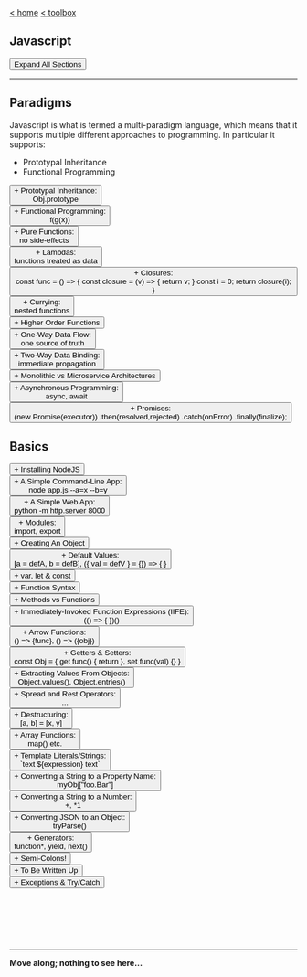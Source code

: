 <div style="display: inline-block;">
<a class="link" href="http://oclipa.github.io/">&lt; home</a>
<a class="link" href="http://oclipa.github.io/toolbox.html">&lt; toolbox</a>
</div> 

## Javascript

<button type="button" id="toggle-all" value="none">Expand All Sections</button>

-------------------------------------------------------------------------------------------------------

## Paradigms

Javascript is what is termed a multi-paradigm language, which means that it supports multiple different approaches to programming.  In particular it supports:

   * Prototypal Inheritance
   * Functional Programming

<div id="pi">
  <button type="button" class="collapsible">+ Prototypal Inheritance: <br/><span class="ex"> Obj.prototype </span></button>   
<div class="content" style="display: none;" markdown="1">

* Objects without classes.
   * Each object instance has a prototype: Object.prototype, which is itself an object instance.
   * The prototype cannot access private variables in an child instance (they need to be accessed using getters and setters).
* Protoype delegation (the prototype chain)
   * a.k.a Object Linked to Other Objects - OLOO.
   * If a function is not found in the object, the engine will then look for it in the prototype.
* Prototype concatenation (`Object.assign()`)
   * Can pick and choose which properties to inherit (and dynamically change this over time).
* Function inheritance
   * Using a function to create a closure.

&nbsp;

-------------------------------------------------------------------------------------------------------

Note that prototypal inheritance is **not the same as classical inheritance**.  
   * In classical inheritance, classes are provided with a blueprint that is built from a hierarchical chain of sub-classes.  An instantiated class will be a single object with all of the properties of the sub-classes.
      * Pros:
         * Basic concepts easier to understand and interpret.
         * Code tends to be easier to read.
         * Better IDE support.
      * Cons:
         * Tight coupling, which makes it difficult to makes changes to base classes.
         * Multiple inheritance is very difficult to implement.
         * Brittle architecture, since bad designs are often baked into hierarchies so hard to fix.
         * Cannot choose what to inherit (Gorilla/Banana analogy, although can be minimized using interfaces).
   * In prototypal inheritance, objects concatenate properties from multiple objects in a flat (or much flatter) hierarchy. 
      * Pros:
         * Loose coupling.
         * Easier to maintain and update code (e.g. add additional properties or functionality at a later date).
         * Easier to scale across multiple processors.
      * Cons:
         * Code can be harder to read.
         * Steeper learning curve (particularly if coming from an OO background; scoping!)
   
Javascript does not support (true) classical inheritance.

*It is difficult to identify any case where classical inheritance is more appropriate than prototypal inheritance!  The only case appears to be "if the language you are using depends on classical inheritance".*

&nbsp;

-------------------------------------------------------------------------------------------------------

A more in-depth discussion regarding descriptions of prototypal inheritance, can be found [here](https://alexsexton.com/blog/2013/04/understanding-javascript-inheritance/).  The following is extracted from that article:

```js
// define a prototype object with defaults.
const defaults = {
  zero: 0,
  one: 1
};

// use the prototype to create 
// specific instances
const myOptions = Object.create(defaults);
const yourOptions = Object.create(defaults);

// change properties of one instance
myOptions.zero = 1000;

// change properties of another instance
yourOptions.one = 42;

// update the defaults
defaults.two = 2;

// the instances have picked up the new defaults.
myOptions.two; // 2
yourOptions.two; // 2

// to create a new object that inherits 
// one of the instances, use:
let myWiderOptions = Object.create(defaults);
myWiderOptions = Object.assign(
    myWiderOptions, 
    myOptions, 
    { three: 3 }
);
// or, 
// let myWiderOptions = Object.create(myOptions);
// myOptions.three = 3;
```
</div>
</div>

<div id="fp">
<button type="button" class="collapsible">+ Functional Programming: <br/><span class="ex"> f(g(x)) </span></button>   
<div class="content" style="display: none;" markdown="1">

At it's core, functional programming is based on the four main principles:

   * Functional Composition
   * Avoiding Shared State
   * Avoiding Mutable Data
   * Avoiding Side-Effects

&nbsp;

-------------------------------------------------------------------------------------------------------

**Functional Composition**

* Function composition is the process of combining two or more functions in order to produce a new function, e.g. `f(g(x))`.
* There are two approaches to composition: compose and pipe.

*compose*

```js
// defining compose function
// this evalutes the functions 
// right-to-left (or bottom-to-top) 
// e.g. { ... 4th, 3rd, 2nd, 1st }
const compose = (...functions) => data =>
  functions.reduceRight((value, func) => func(value), data);

// e.g.
pipe(
  reverse,
  get6Characters,
  uppercase,
  getName,
)({ name: 'Fred Flintstone' })

// = [F DERF]
```
*pipe*

```js
// defining pipe function
// this evalutes the functions 
// left-to-right ( or top-to-bottom) 
// e.g. { 1st, 2nd, 3rd, 4th ... }
const pipe = (...functions) => data =>
  functions.reduce((value, func) => func(value), data);

// e.g.
pipe(
  getName,
  uppercase,
  get6Characters,
  reverse 
)({ name: 'Fred Flintstone' })

// = [F DERF]
```

&nbsp;

-------------------------------------------------------------------------------------------------------

**Avoiding Shared State**

* A function should not have any internal state and it should certainly not share that state with other functions.
* A function should only be aware of the data passed into it as input.
* The problem with shared state is that in order to understand the effects of a function, it is necessary to know the entire history of every shared variable that the function uses or affects.
* If state is shared, race-conditions can result, where functions compete to access resources.  This can mean that the order in which function calls can result is different output.

&nbsp;

-------------------------------------------------------------------------------------------------------

**Avoiding Mutable Data**

* Mutable data is any data that can changed after it was created.
* An immutable value or object cannot be changed, so every update creates new value, leaving the old one untouched.


&nbsp;

-------------------------------------------------------------------------------------------------------

**Avoiding Side-Effects**

In functional programming, a side effect is any application state change that is observable outside the called function other than its return value.

Examples include:
   * Modifying any external variable or object property (e.g., a global variable, or a variable in the parent function scope chain).
   * Logging to the console.
   * Writing to the screen.
   * Writing to a file.
   * Writing to the network.
   * Triggering any external process.
   * Calling any other functions with side-effects.

The goal in functional programming is to minimize side-effects; in the ideal case, the only result of calling a function should be the return value.

If side-effects cannot be avoided, best practice is to isolate them from the rest of the software.  To draw a comparision with OO programming, this is similar to the Model-View-Controller (MVC) pattern, where the View is the side-effects, the Controller the functional logic, and the Model the state.  These "components" should be kept separate and loosely coupled.

&nbsp;

-------------------------------------------------------------------------------------------------------

The ideal form of a function is the pure function, a function for which the same inputs always result in the same output, and there are no side-effects (i.e. no outside effects other than the return value).

Functional programming is supported by features such a:
   * First-class functions (i.e. functions are treated as objects)
   * Functions are arguments (i.e. the ability to pass a function as an argument)
   * Higher order functions (i.e. functions that accept other functions as input and return a function)
   
These features are typically enabled by combining **lambdas** (abstractions that can be passed into functions as data) with **closures** (encapsulation of data with functions such that they can be passed around).

</div>
</div>

<div id="purefunc">
<button type="button" class="collapsible">+ Pure Functions: <br/><span class="ex">no side-effects</span></button>   
<div class="content" style="display: none;" markdown="1">

A pure function is one that:

   * Given the same inputs, always returns the same output.
   * Has no side-effects.

Essentially, these are the essence of functional programming.

One of the chief advantages of pure functions is that, as long as the result is the same, they can be replaced without changing the meaning of the program, which is useful for things like micro-services and unit testing.  In addition, since they are guaranteed to be completely self-contained, they are great candidates for situations that require concurrency.

An indicator of an impure function is one that can be called without using its return value.  This implies that it produces side-effects.

In an ideal world, an application would be composed entirely of pure functions.  In practice, impure functions are required (e.g. Math.random(); Data.getTime(); anything that updates the UI or data source).

</div>
</div>

<div id="lambda">
<button type="button" class="collapsible">+ Lambdas: <br/><span class="ex">functions treated as data</span></button>   
<div class="content" style="display: none;" markdown="1">

Lambda expressions are abstractions that enable a function to be passed around like data.  In other languages that support them, lambda expressions are normally identified by arrow notation (`=>`), but this is not the case in Javascript.

In Javascript, it is common for 'lambda expression' to be reserved for anonymous functions, but this is not strictly true.  It is perfectly possible for a named function to a lambda expression *as long as it is passed into another function and treated as data*.   In addition, it is perfectly possible for an anonymous functions to not be a lambda expression *if it is not passed into another function*.  An example of this latter case would be a Self-Executing Function.

In summary: Lambda means "function used as data".

</div>
</div>

<div id="closures">
<button type="button" class="collapsible">+ Closures: <br/>
  <span class="ex">
    const func = () => { 
      const closure = (v) => { 
        return v; 
      } 
      const i = 0; 
      return closure(i); 
    } 
  </span>
</button>   
<div class="content" style="display: none;" markdown="1">

A more in-depth discussion of closures is given [here](https://oclipa.github.io/csharp-cheat-sheet/#closures?expand) (in the context of C#, but the general principles apply to Javascript).  

In summary, there are two basic use cases:
1. Storing the state of data to be used in a particular method at a later time.
1. Hiding data but leaving it accessible to a particular method.

The following are a couple of illustrative examples...

This first example demonstrates a problem that closures can solve:  
   * At first glance this might be expected to print out (0, 1, 2, ...etc), but the actual output will be (10, 10, 10, ...etc).  
   * This is because `i` exists in the scope of the `createPrinters` function, so the latest value (10) will be used when the function is evaluated.

```js
const createPrinters = () => { 
  
  const arr = []; 
  
  // i is scoped within this function,
  // and so will retain whatever value
  // was set when the for loop completes.
  let i; 
  for (i = 0; i < 10; i++)  
  { 
    // storing anonymous function 
    arr[i] = () => { 
    
      // in arrow functions, variables are
      // scoped within the parent block 
      // (in this case, within the for loop)
      return i; 
    };
  } 

  // returning the array. 
  return arr; 
}

const printers = createPrinters(); 
  
printers.map(printer => { 
              console.log(printer()); 
            });

```
This second example shows a solution to the first example:
   * `val` is scoped within a closure (basically, a couple of nested functions), so it will retain whichever value it had when the closure was instantiated.  
   * When the `createPrinters` function is evaluated, the output will be the less surprising (0, 1, 2, ...etc).

```js
const createPrinters = () => { 
    
  const createClosure = (val) => { 
    
    // val is scoped within this function,
    // and so will retain whatever value
    // was passed in via the arguments.
    return () => {
    
      // in arrow functions, variables are
      // scoped within the parent block (in
      // this case, within createClosure)
      return val; 
    }; 
  };
  
  var arr = []; 
  var i; 
  for (i = 0; i < 10; i++)  
  { 
    // storing the closure function 
    arr[i] = createClosure(i); 
  } 
  return arr; 
};

var printers = createPrinters(); 

printers.map(printer => { 
              console.log(printer()); 
            })
```

This final example demonstrates how a closure can be used for data privacy:
   * In this case, our hero's profession can only be revealed by asking him directly (with a password!), unlike his appearance, which can be seen just by looking at him.

```js
const animal = {
  animalType: 'animal',
 
  describe () {
    return 'An ' + this.animalType + ' with ' + this.furColor + 
      ' fur, ' + this.legs + ' legs, and a ' + this.tail + ' tail.';
  }
};
 
const mouse = () => {
  const secret = 'spy';

  const testPassword = (password) => {
    const privateKey = -2133058532;

    let hash = 0; 
    if (password.length === 0) return hash; 
    for (i = 0; i < password.length; i++) { 
      char = password.charCodeAt(i); 
      hash = ((hash << 5) - hash) + char; 
      hash = hash & hash; 
    } 
    return hash === privateKey; 
  };

  return Object.assign(
    Object.create(animal), 
    {
      animalType: 'mouse',
      furColor: 'brown',
      legs: 4,
      tail: 'long, skinny',
      profession: (password) => {
        return testPassword(password) ? 
                  secret : "secret";
      }
    }
  );
};
 
const peek = (animal) => {
  console.log("Peek:");
  console.log(animal);
};
const ask = (animal, password) => {
  console.log("Ask:");
  console.log(animal.profession(password));
};

const james = mouse();

peek(james); // "secret"
ask(james, "skyfall"); // "spy"
```
</div>
</div>

<div id="curry">
<button type="button" class="collapsible">+ Currying: <br/><span class="ex">nested functions</span></button>   
<div class="content" style="display: none;" markdown="1">

Currying is a process in functional programming in which we can transform a function with multiple arguments into a sequence of nesting functions. It returns a new function that expects the next argument inline.

*NOTE*: the number of nested functions a curried function has depends on the number of arguments it receives. If this is not the case, it is not a *curry* but a *partial function*.

**A Simple Example**

Consider the following function that multiplies two numbers:
```js
function multiply(x, y) { return x * y; }
```
This function can be refactored in the following manner:
```js
function curriedMultiply(x) {
  return (y) => { return x * y; }
}
```
Now, `curriedMultiply` no longer performs the multiplication itself; instead, it returns a specialized multipler function.

For example, `curriedMultiply(3)` is effectively the same as the following:
```js
function(y) {
  return 3 * y;
}
```
*NOTE*: `multiply(x, y)` is equivalent to `curriedMultiply(x)(y)`.

**A More Real-World Example**

Consider how `fs.readFile(path, encoding, callback)` can be curried to separate out the callback parameter:
```js
fs.curriedReadFile(path, encoding);
```
This now returns a specialized reader function:
```js
const reader = fs.curriedReadFile("hello.txt", "utf8");

reader(callback);
```
Here, `reader` is an asynchronous function that only knows how to read `hello.txt` and has a single callback parameter.

This is useful because `curriedReadFile` can be implemented so that it starts the asynchronous read operation but we are not forced to use the reader immediately.  The function can be cached or passed around while the I/O operation progresses.  When we need the result, we will call the reader with a callback.

By currying, we have separated the initiation of the asynchronous operation from the retrieval of the result. This is very powerful because now we can initiate several operations in a close sequence, let them do their I/O in parallel, and retrieve their results afterwards. Here is an example:

```js
const reader1 = curriedReadFile(path1, "utf8");
const reader2 = curriedReadFile(path2, "utf8");
// I/O is parallelized and we can do other things while it runs

// further down the line:
reader1((err, data1) => {
  reader2((err, data2) => {
    // do something with data1 and data2
  });
`});
```

```js
function curriedReadFile(path, encoding) {
  var _done, _error, _result;

  // create a default callback that simply stores the 
  // results and any error message, and flags that the
  // I/O is complete.
  var callback = (error, result) => { 
    _done = true,
    _error = error, 
    _result = result; 
  };

  // starts reading the file asynchronously.
  // the callback is passed as a closure; when triggered this
  // will store the results and any error message (and 
  // set "done" to true)  
  fs.readFile(path, encoding, function(e, r) { 
    callback(e, r); 
  });

  // Here '_' is the function we pass to curriedReadFile
  // Where we actually do the IO stuff
  return (_) => {

    // If fs.readFile returned (_done is set), we just 
    // execute our IO code with the results
    if (_done) {
      _(_error, _result);

    // If it still hasn't return, our function that 
    // does IO stuff ('_') now becomes the callback 
    // (see fs.readFile body)
    } else {
      callback = _; 
    };
  }
}
```

**When Is Currying Useful?**

Some cases where currying is useful are:
* When you want to write little code modules that can be reused and configured with ease (e.g. for distribution by npm).
* When you want to avoid frequently calling a function with the same argument.

**Curry == Promise?**

The ability for a curry to encapsulate an asynchronous function and return the result later means that this could be considered a very simple form of a Promise.

</div>
</div>

<div id="hof">
<button type="button" class="collapsible">+ Higher Order Functions</button>   
<div class="content" style="display: none;" markdown="1">

Higher Order Functions are fundamental to the way Javascript works.  Essentially they allow functions to be composed together, to return another function. 

A Higher Order Function accepts one or more functions as arguments and returns another function.

```js
const strArray = ['JavaScript', 'Python', 'PHP', 'Java', 'C'];

// this is a higher order function
function mapForEach(arr, fn) {
  const newArray = [];
  for(let i = 0; i < arr.length; i++) {
    newArray.push(
      fn(arr[i])
    );
  }
  return newArray;
}

// pass a function to mapForEach that returns
// the number of characters in an item
const lenArray = mapForEach(strArray, function(item) {
  return item.length;
});

// prints [ 10, 6, 3, 4, 1 ]
console.log(lenArray);
```

</div>
</div>

<div id="oneway">
<button type="button" class="collapsible">+ One-Way Data Flow: <br/><span class="ex">one source of truth</span></button>   
<div class="content" style="display: none;" markdown="1">

* One-way data flow means that the model is the single source of truth.
* The UI can signal changes to the model but only the model can change the app's state.
* Data is input from the UI and then passed back to the model to be manipulated.  The results are then passed down the component tree to be redisplayed.
* This effectively means that the application follows the Data Down, Action Up pattern, which makes it easier to understand.

```
user notifies intention to update
=====> intention sent "up" to model 
==========> model decides what to do with intention
<========== model updates based on intention
<===== updated properties sent "down" to components
updated properties displayed to user
```

Pros:
   * Simple data flow (which makes debugging easier)
   * Scales well.

Cons:
   * Can require more code.

This is typically used in front-end frameworks, such as React, however the following is an example using vanilla javascript:

**Vanilla JS Example**

*oneway.html*

```html
<!DOCTYPE html>
<html>
<head>
  <meta charset="utf-8">
  <meta name="viewport" content="width=device-width">
  <title>JS Bin</title>
</head>
<body>
    <main class="main">
      <div class="quote" data-binding="quote"></div>
      <div class="author" data-binding="author"></div>
    </main>

    <script src="./oneway.js"></script>
</body>
</html>
```

*oneway.css*

```css
body {
  height: 100vh;
  margin: 0;
  padding: 0;
  display: flex;
  font-family: "Helvetica neue", Helvetica, sans-serif;
  justify-content: center;
}

.main {
  width: 60%;
  align-self: center;
}

.quote {
  font-style: italic;
}

.author {
  font-weight: 600;
  text-align: right;
}
```

*oneway.js*

```js
import './oneway.css';

// create an array of quotes
const quotes = [
  {
    author: 'Albert Einstein',
    quote: 'Strive not to be a success, but rather to be of value.'
  },
  {
    author: 'Robert Frost',
    quote: `Two roads diverged in a wood, and I—I took the one 
            less traveled by, And that has made all the difference.`
  }
];

// timer mimics user interaction
// setInterval() is a built-in function provided by the window.
setInterval(() => {

  // 1) at intervals, a random quote is "selected by the user"
  const index = Math.floor(
    Math.random() * Math.floor(quotes.length)
  );
  const { author, quote } = quotes[index];
  
  // 2) selected quote is "sent to model"
  Object.assign(state, {
    author: author,
    quote: quote
  });
}, 2000); // every 2 seconds; triggers render

// Proxy mimics model
const createStateProxy = (quote) => {
  return new Proxy(quote, {
    // get handler returns a value derived
    // from the supplied properties 
    //(e.g. validation)
    // get: (quote, property, value) => { }
    
    // set handler allows the quote to
    // to be updated based on the property
    // and value; returns a boolean to 
    // indicate success.
    set: (quote, property, value) => {
    
      // 3) quote is updated
      quote[property] = value;
      
      // 4) updated quote is "sent to UI"
      render();
      
      return true;
    }
  });
};

const stateProxy = createStateProxy(quotes[0]);

const render = () => {
  // get all data-binding ids in HTML document
  const bindings = Array.from(
    document.querySelectorAll('[data-binding]')
  ).map(
    e => e.dataset.binding
  );
  
  // if the data-binding ids match a property
  // in the stateProxy, update the HTML to display
  // the property value
  bindings.forEach(binding => {
    if (stateProxy[binding]) {
      document.querySelector(
        `[data-binding='${binding}']`
      ).innerHTML = stateProxy[binding];
    } else {
      throw new ReferenceError(
          `${binding} is a not a member of the current page`
      );
    }
  });
};

render();
```

**React Example**

*App.js*

```jsx
import React, { Component } from 'react';
import ReactDOM from 'react-dom';
import './oneway.css';
import Quote from './Quote'

class App extends Component {
  state = {
    author: '',
    quote: '',
  };

  quoteChangeHandler = (newAuthor, newQuote) => {
    this.setState({ author: newAuthor, quote: newQuote });
  };

  render() {

    let quote = (<Quote 
                  onChange={this.quoteChangeHandler} 
                  quote={this.state.quote} 
                  author={this.state.author} />);

    return (
      <div className="App"> {/* required */} 
        {quote}
      </div>
    );
  }
}

export default App;
```

*Quote.js*

```jsx
import React, { useEffect } from 'react';

const Quote = (props) => {

  const quotes = [
    {
      author: 'Albert Einstein',
      quote: 'Strive not to be a success, 
              but rather to be of value.'
    },
    {
      author: 'Robert Frost',
      quote: 'Two roads diverged in a wood, 
               and I—I took the one less 
               traveled by, And that has 
               made all the difference.'
    }
  ];
  
  function updateQuote(){
    const index = Math.floor(Math.random() * Math.floor(quotes.length));
    const { author, quote } = quotes[index];
    props.onChange(author, quote)
  }

  useEffect(() => {
    // fake user interaction
    const timer = setTimeout(() => {
      updateQuote();
    }, 2000);

    return () => {
      clearTimeout(timer); // javascript built-in function
    };
  });

  return (
    <div class="main">
      <div class="quote">{props.quote}</div>
      <div class="author">{props.author}</div>
    </div>
  );
}

export default Quote;
```


</div>
</div>

<div id="twoway">
<button type="button" class="collapsible">+ Two-Way Data Binding: <br/><span class="ex">immediate propagation</span></button>   
<div class="content" style="display: none;" markdown="1">

Two-way binding just means that:
1. When properties in the model get updated, the updates get *immediately propagated* to the view.
1. When UI elements get updated, the changes get *immediately propagated* to the model.

```
user 1 interacts with view 1
<=====> model 1 reflects interaction
<==========> model 1 updates model 2
view 1 updates to reflect model 1 and model 2
view 2 updates to reflect model 1 and model 2
```

Pros:
   * View will always reflect model (and vice versa).
   * Makes model a safe, atomic data source for whole application.

Cons:
   * Can be difficult to debug.

</div>
</div>

<div id="mono">
<button type="button" class="collapsible">+ Monolithic vs Microservice Architectures</button>   
<div class="content" style="display: none;" markdown="1">

A monolithic application is one written as one unit of code, with components designed to work together, sharing the same memory and resources.

Pros:
  * Easier to implement features that have cross-cutting concerns (e.g. logging, security features, etc.).
  * Can have performance advantages due to shared-memory access.

Cons:
  * Componenents tend to be tightly coupled, which makes maintence and scaling difficult.
  * Can be much harder to understand dependencies and data flow.

A microservice consists of many smaller, independent applications, each of which has its own memory and resources.

Pros:
   * Tend to be better organized, with clearer separation of concerns.
   * Much easier to scale and reconfigure.
   * Easier to isolate performance bottlenecks so they are easier to handle.

Cons:
   * Can be difficult to separate or encapsulate cross-cutting concerns.
   * Tend to require management of a many virtual machines or containers.

</div>
</div>

<div id="async">
<button type="button" class="collapsible">+ Asynchronous Programming: <br/><span class="ex">async, await</span></button>   
<div class="content" style="display: none;" markdown="1">

Synchronous programming means that code is executed sequentially and will block on longer running tasks.

Asynchronous programming means that the engine runs in an event loop, from which operations are spawned.  If an operation takes a long time, the loop continues running until a result is received.  Typically this is handled through events.

Asynchronous programming is much better suited to UIs, or applications that depend on network interaction.  This is particularly relevant for web applications, which is why it is important for Javascript.

</div>
</div>

<div id="promise">
<button type="button" class="collapsible">+ Promises: <br/>
  <span class="ex">
    (new Promise(executor))
      .then(resolved,rejected)
      .catch(onError)
      .finally(finalize); 
  </span>
</button>   
<div class="content" style="display: none;" markdown="1">

A promise is an object that may produce a single value at some time in the future.  This could be a resolved value, or a reason why it was not resolved.

A promise has 3 states:
   * Fulfilled: `onFulfilled()` will be called (e.g., `resolve()` was called)
   * Rejected: `onRejected()` will be called (e.g., `reject()` was called)
   * Pending: not yet fulfilled or rejected

`resolve` and `reject` are callbacks that react to the result of the promise.  Once returned, a promise is considered "settled" and cannot be reused (it is immutable).

A promise will immediately start doing a task.  If there is less hurry, alternatives are Observables (which allow composition of tasks - see RxJS) and Tasks (which are similar to promises but concern computations rather than results - can start/cancel/stop the computation).

**Examples**

The basic pattern for using promises is:

```js
const executorFunction = (resolve, reject) => {
  if (promise_kept) {
    resolve('Success');
  } else {
    reject(new Error('Failed'));
  }
}

const handleFulfilledFunction1 = (result) => {
  console.log(result);
  return result;
}

const handleRejectedFunction = (reason) => {
  console.log(reason);
  throw -999;
}

const handledErrorFunction = (reason) => {
  if (reason === -999) {
    // error handled previously in chain
  } else {
    // handle error
  }
}

const finalizeFunction = (info) => {
  // clean-up
}

(new Promise(executorFunction))
  .then(handleFulfilledFunction1,handleRejectedFunction)
  .then(handleFulfilledFunction2)
  .then(handleFulfilledFunction3)
  .catch(handleErrorFunction)
  .finally(handleFinalizeFunction);
```

Note that if `handleRejectedFunction` is not specified, a default handler will be used that simply passes the rejection to the next promise in the chain.

A more concrete example is:

```js
// threshold to cause errors
const THRESHOLD_A = 8; // always fails if 0

// the resolve and reject values are passed in from
// the .then() function.  reject is optional.
let promise = new Promise(function (resolve, reject) {
  // get 'random' number
  const randomInt = Date.now();

  // find the remainder
  const value = randomInt % 10;

  // check if value is within range
  promise_kept = value < THRESHOLD_A;

  if (promise_kept) {
    // check if number is odd or even
    const isOdd = value % 2 ? true : false;

    // pass result to next step of chain
    resolve({ theNumber: value, isOdd: isOdd });
  } else {
    // return error
    reject(new Error('value exceeded threshold'));
  }
});

// resolve(any)
// can only pass a single object
const getValidNumber = (result) => {
  console.log(`Success!: ${result.theNumber}`);

  // value will be passed to next promise in chain
  return result;
};

// resolve(any)
// can only pass a single object
function checkParity(result) {
  // The "testForOdd()" function gets "result" as closure variable.
  var testForOdd = function (resolve, reject) {
    const theNumber = result.theNumber;
    const isOdd = result.isOdd;
    
    if (isOdd) {
      reject(`Number is odd: ${theNumber}`);
    } else {
      resolve(result);
    }
    return;
  };
  return new Promise(testForOdd);
}

// reject(any)
// can only pass a single object
const handleRejected = (reason) => {
  console.log(`Failed!: ${reason}`);
  throw -999; // must "throw" something, to maintain error state down the chain
};

// if the rejection handler is not specified, a default
// handler is used which simply passes the error to the
// next promise in the chain.
promise
  .then(getValidNumber, handleRejected)
  .then(checkParity)
  .then((info) => {
    console.log(info);
    return info;
  })
  // any unhandled errors or rejections are passed to .catch()
  // note that any errors that occur in catch will not be
  // handled
  .catch((reason) => {
    if (reason === -999) {
      console.error('Had previously handled error');
    } else {
      console.error(`Whoops: ${reason}`);
    }
  })
  // this is the last chance to handle any failure states
  .finally((info) => console.log('All done'));
```

**Triggering a Promise Immediately**

In practice, an executor usually does something asynchronously and calls resolve/reject after some time, but it doesn’t have to. It is also possible to call resolve or reject immediately, like this:

```jsx
let promise = new Promise(function(resolve, reject) {
  // not taking time to do the job
  resolve(123); // immediately give the result: 123
});
```

For instance, this might happen when a job is started however it is then seen that everything has already been completed and cached.

Along the same lines, the `resolve()` and `reject()` functions can be accessed statically to achieve the same result:

```jsx
var p1 = new Promise( function(resolve,reject){
    reject( "Oops" );
} );

// is equivalent to:

var p2 = Promise.reject( "Oops" );
```

**Making async/await parallel: Promise.all()**

To quote from MDN:

> The Promise.all() method returns a single Promise that resolves when all of the promises passed as an iterable have resolved or when the iterable contains no promises. It rejects with the reason of the first promise that rejects.

e.g.:

```js
async function sequence() {
    await Promise.all([promise1(), promise2()]);  
    return "done!";
}
```

An alternative approach is:

```js
function timeout(ms) {
  return new Promise((resolve) => setTimeout(resolve, ms));
}

async function parallel() {
  console.log(Date.now());

  // Start a 500ms timer asynchronously…
  const wait1 = timeout(500); 
  // …meaning this 50ms timer happens in parallel.
  const wait2 = timeout(50); 

  // Wait 500ms for the first timer…
  await wait1;
  console.log(Date.now());
  
  // …by which time this timer has already finished.
  await wait2; 
  console.log(Date.now());
}

parallel();
```

</div>
</div>

## Basics

<div id="nodejs">
<button type="button" class="collapsible">+ Installing NodeJS</button>   
<div class="content" style="display: none;" markdown="1">
  
NodeJS provides many tools that aid javascript development, not least of which is the npm package management tool.
  
To install NodeJS:
* Either, download the installer from the NodeJS website: [https://nodejs.org](https://nodejs.org)
* Or, if using MacOS, install using HomeBrew: `brew install node`
* Or, if using Zsh on Unbuntu (if using Bash, just replace `zsh` with `bash` and `.zshrc` with `.bash_profile`):
   1. `sudo apt-get update`
   1. `sudo apt-get upgrade`
   1. `sudo apt-get install build-essential`
   1. `curl -o- https://raw.githubusercontent.com/nvm-sh/nvm/v0.35.3/install.sh | zsh`
   1. Restart prompt (if there problems are reported with .bashrc, check the permissions on .bashrc)
   1. `nvm install --lts`
   1. `nvm use --lts`
   1. `echo "nvm use --silent --lts" >> .zshrc`

After installing NodeJS, it is recommended to also install the following packages from npm:

* http-server: `npm install -g http-server`
</div>
</div>

<div id="simple-cmd-app">
<button type="button" class="collapsible">+ A Simple Command-Line App: <br/><span class="ex"> node app.js --a=x --b=y </span></button>   
<div class="content" style="display: none;" markdown="1">
  
NodeJs must be installed in order to run javascript on the command line.

Once installed, a script can be run using `node filename.js`, e.g.:

*add.js*

```js
// Simple Addition Function in Javascript 
function add(a, b) { 
  return a+b 
}

console.log(add(4, 6)) 
```

Run command: 
```
$ node add.js
10
```

**Command-Line Arguments**

To read command-line arguments, access the `process.argv` property:

*print-args.js*

```js
console.log(process.argv);
```

Run command:
```
$ node print-args.js one two three four five`
[ 'node',
  '/home/dev/jsdemo/argv.js',
  'one',
  'two',
  'three',
  'four',
  'five' ]
```
Note that the output includes both the `node` command and the script path.

**yargs**

To simplify handling of command-line arguments, the `yargs` package can be installed using npm: 
* `npm install yargs`

A simple example of using `yargs` is the following:

*battleships.js*

```js
import argv from 'yargs';

if (argv.x === 3 && argv.y >= 2 && 5 <= argv.y) {
  console.log('You hit my battleship!')
} else {
  console.log('Missed!')
}
```

Run command: 
```
$ node battleships.js --x=3 --y=2
You hit my battleship!

$ node battleships.js --x 3 --y 3
You hit my battleship!

$ node battleships.js --x 3 --y=1
Missed!
```

There is much more that `yargs` enables; see the following for further information:
   * [http://yargs.js.org/](http://yargs.js.org/)

</div>
</div>

<div id="simple-web-app">
<button type="button" class="collapsible">+ A Simple Web App: <br/><span class="ex"> python -m http.server 8000 </span></button>   
<div class="content" style="display: none;" markdown="1">

To start a simple web server for testing javascript web apps, install the `http-server` package from npm: 
* http-server: `npm install -g http-server`

To start the web server, run the following command in the same folder as your `index.html` file:

```
$ http-server
Starting up http-server, serving ./
Available on:
  http://192.168.0.5:8080
  http://127.0.0.1:8080
Hit CTRL-C to stop the server
```

The web app can then be viewed in any browser by visiting: 
* `http://localhost:8080`

**A Simple Web App**

*index.html*

```html
<!DOCTYPE html>
<html lang="en" dir="ltr">
  <head>
    <meta charset="utf-8" />
    <title>My Awesome Page</title>
    
    <!-- 
      "defer" allows faster page loads, 
      but may not work in older browsers 
    -->
    <script defer src="src/index.js" charset="utfs-8"></script>
  </head>
  <body>
    <div id="quotes"></div>
    <button id="give-cat">GIVE ME A CAT!</button>
    <div id="cat-pic"></div>
  </body>
</html>
```

*index.js*

```js
let quotesDiv = document.getElementById('quotes');

fetch('https://api.kanye.rest')
  .then((res) => res.json())
  .then((quote) => {
    // tick marks indicate a template literal, which
    // allows a string to contain placeholders
    quotesDiv.innerHTML += `<p>${quote.quote}</p>`;
  });

let catButton = document.getElementById('give-cat');

catButton.addEventListener('click', (evt) => {
  let catDiv = document.getElementById('cat-pic');

  fetch('https://api.thecatapi.com/v1/images/search?')
    .then((res) => res.json())
    .then((cats) => {
      cats.forEach((cat) => {
        catDiv.innerHTML = `<h3>Here is your cat</h3>
            <img src="${cat.url}" alt="kitty" />`;
      });
    });
});
```

</div>
</div>

<div id="modules">
<button type="button" class="collapsible">+ Modules: <br/><span class="ex">import, export</span></button>   
<div class="content" style="display: none;" markdown="1">

**Importing in ES6**

```js
import 'helpers'
// ES5: require('···')

import Express from 'express'
// ES5: const Express = require('···').default || require('···')

import { indent } from 'helpers'
// ES5: const indent = require('···').indent

import * as Helpers from 'helpers'
// ES5: const Helpers = require('···')

import { indentSpaces as indent } from 'helpers'
// ES5: const indent = require('···').indentSpaces
```

**Exporting in ES6**

```js
export default function () { ··· }
// ES5: module.exports.default = ···

export function mymethod () { ··· }
// ES5: module.exports.mymethod = ···

export const pi = 3.14159
// ES5: module.exports.pi = ···
```

</div>
</div>

<div id="createobj">
<button type="button" class="collapsible">+ Creating An Object</button>   
<div class="content" style="display: none;" markdown="1">

There are several approaches to creating objects in Javascript.

   * Using an Object Literal.
   * Using Object.create().
   * Using a Factory Function.
   * Using Prototypal Inheritance.
   * Using Classes.

As a general rule of thumb, Prototypal Inheritance and Classes should be avoided, since these create problems for functional programming.

&nbsp;

-------------------------------------------------------------------------------------------------------

*Using an Object literal*

This is the basic way to create an object in javascript.

```js
let X = { p1: a, p2: b, myMethod () { return `my method`; } }
```
e.g.:
```js
let mouse = {
  furColor: 'brown',
  legs: 4,
  tail: 'long, skinny',
  describe () {
    return `A mouse with ${this.furColor} 
      fur, ${this.legs} legs, and a 
      ${this.tail} tail.`;
  }
};

```

&nbsp;

-------------------------------------------------------------------------------------------------------
*Using Object.create()*

In this case, a new object is created from a base object (using `Object.create()` and the properties of the new object are set (using `Object.assign()`).

* `Object.create()` creates a new object, using an existing object as the prototype.
* `Object.assign()` copies all enumerable own properties from one or more source objects to a target object
   * An "own property" is one that is not inherited.

```js
let baseX = { p1: a, p2: b, myMethod() { return `base method` } }

let concreteSubX = return Object.assign(
    Object.create(baseX), { p1: c, p3: d }
);
```
e.g.:
```js
let animal = {
  animalType: 'animal',
  
  describe () {
    return `An ${this.animalType}, with 
      ${this.furColor} fur, ${this.legs} 
      legs, and a ${this.tail} tail.`;
  }
};

// assign(target, source1, source2 ...)
let mouse = Object.assign(
  Object.create(animal), 
  {
    animalType: 'mouse',
    furColor: 'brown',
    legs: 4,
    tail: 'long, skinny'
  }
);
```

&nbsp;

-------------------------------------------------------------------------------------------------------

*Using a Factory Function*

A slight refinement upon using `Object.create()` directly is to wrap it in a factory function.  This allows the function to be called multiple times.

```js
let baseX = { p1: a, p2: b, myMethod() { return `base method`; } }

let subX = function subX () {
  return Object.assign(
    Object.create(baseX), { p1: c, p3: d }
  );
};

let concreteSubX = subX();
```
e.g.:
```js
let animal = {
  animalType: 'animal',
 
  describe () {
    return `An ${this.animalType}, with 
      ${this.furColor} fur, ${this.legs} 
      legs, and a ${this.tail} tail.`;
  }
};
 
let mouse = function mouse () {
  return Object.assign(
    Object.create(animal), 
    {
      animalType: 'mouse',
      furColor: 'brown',
      legs: 4,
      tail: 'long, skinny'
    }
  );
};

let mickey = mouse();
```

&nbsp;

-------------------------------------------------------------------------------------------------------

*Using Prototypal Inheritance*

This is the core principle upon which inheritance in javascript is based.

```js
function BaseX(a, b) 
{ 
  p1: a, 
  p2: b 
}

BaseX.prototype.myMethod = function() {
  return ( "base method" );
};

function SubX(c, d, e) 
{ 
  BaseX.call(this, p1: c, p2: d); 
  p3: e;
}

SubX.prototype = Object.create(BaseX.prototype);
SubX.prototype.constructor = SubX;

SubX.prototype.myMethod = function() {
  return ( "overidden method" );
};

const baseX = new BaseX('a', 'b');

const subX = new SubX('c', 'd', e);
```
e.g.:
```js
function Rodent(rodentType, furColor, legs, tail) {
  this.rodentType = rodentType;
  this.furColor = furColor;
  this.legs = legs;
  this.tail = tail;
}

// add describe function
Rodent.prototype.describe = function() {
  return ('A ' + this.rodentType +', with ' + 
            this.furColor + ' fur, ' + 
            this.legs +' legs, and a ' + 
            this.tail +' tail.');
};

// constructor function
function Mouse(rodentType, furColor, legs, tail, food) {
  Rodent.call(this, rodentType, furColor, legs, tail);
  this.food = food;
}

// inheritance logic
Mouse.prototype = Object.create(Rodent.prototype);
Mouse.prototype.constructor = Mouse;

// override describe function
Mouse.prototype.describe = function() {
  return ('A ' + this.rodentType + ', with ' + 
            this.furColor + ' fur, ' + 
            this.legs +' legs, and a ' + 
            this.tail +' tail. It likes ' + 
            this.food + '.');
}

const rodent = new Rodent('vole', 'grey', 4, 'short, stubby');
console.log(rodent.describe());

const mouse = new Mouse('mouse', 'red', 4, 'pink', 'cheese');
console.log(mouse.describe());
```

&nbsp;

-------------------------------------------------------------------------------------------------------

*Using Classes*

Note that `class` is simply syntactical sugar on prototype inheritance, so this example and the preceeding one are essentially identical under-the-covers.  The `class` pattern in ES6 is not the same as classical inheritance.

```js
class BaseX {
  constructor(a, b) {
    this.p1 = a;
    this.p2 = b;
  }
  
  myMethod() { return ( "base method" ); }
}

class SubX extends BaseX {
  constructor(c, d, e) {
    super(c, d);
    this.p3 = e;
  }
  
  myMethod() { return ( "overridden method" ); }
}

const baseX = new BaseX('a', 'b');

const subX = new SubX('c', 'd', e);
```
e.g.:
```js
class Rodent {
  constructor(rodentType, furColor, legs, tail) {
    this.rodentType = rodentType;
    this.furColor = furColor;
    this.legs = legs;
    this.tail = tail;
  }
  
  describe() {
    return ('A ' + this.rodentType +', with ' + 
              this.furColor + ' fur, ' + 
              this.legs +' legs, and a ' + 
              this.tail +' tail.');
  }
}

class Mouse extends Rodent {
  constructor(rodentType, furColor, legs, tail, food) {
    super(rodentType, furColor, legs, tail);
    this.food = food;
  }
  
  describe() {
    return ('A ' + this.rodentType + ', with ' + 
          this.furColor + ' fur, ' + 
          this.legs +' legs, and a ' + 
          this.tail +' tail. It likes ' + 
          this.food + '.');
  }
}

// Actual usage remains the same
const rodent = new Rodent('vole', 'grey', 4, 'short, stubby');
console.log(rodent.describe());

const mouse = new Mouse('mouse', 'red', 4, 'pink', 'cheese');
console.log(mouse.describe());
```

</div>
</div>

<div id="defaults">
<button type="button" class="collapsible">+ Default Values: <br/><span class="ex"> [a = defA, b = defB], ({ val = defV } = {}) => { } </span></button>   
<div class="content" style="display: none;" markdown="1">

Default array values:

```js
const scores = [22, 33]
const [math = 50, sci = 50, arts = 50] = scores

// Result:
// math === 22, sci === 33, arts === 50
```

Default argument values:

```js
function greet({ name = 'Rauno' } = {}) {
  console.log(`Hi ${name}!`);
}
 
greet() // Hi Rauno!
greet({ name: 'Larry' }) // Hi Larry!
```

</div>
</div>

<div id="var">
<button type="button" class="collapsible">+ var, let &amp; const</button>   
<div class="content" style="display: none;" markdown="1">

`var`- creates a variable; doesn't differentiate between variables and constants.
   * `var` is scoped to the immediate function body (i.e. function scope).
   * `var foo = "foo1"; var foo = "foo2";` is allowed.
   * Creating a globally-scoped `var` adds a property on the global object (`window.foo`).
   * Using `var` allows variables to be hoisted (i.e. used before they are defined).

`let`- is basically the same as `var`; use this if a variable is actually variable.
   * `let` is scoped to the immediate enclosing block denoted by `{ }` (i.e. block scope).
   * `let bar = "bar1"; let bar = "bar2";` is a SyntaxError (already declared).
   * Creating a globally-scoped `let` does not add a property on the global object.
   * Using `let` does not allow variables to be hoisted.

`const`- is basically the same as `let` except it is read-only.
   * In this content, read-only means that the pointer (if a reference-type) or value (if a value-type) cannot be changed once defined.  It does not mean that the contents of a reference-type cannot be changed.
   * Other than being read-only, `const` behaviour is the same as `let`.

With the release of ES6, avoid using `var`.

</div>
</div>

<div id="function">
<button type="button" class="collapsible">+ Function Syntax</button>   
<div class="content" style="display: none;" markdown="1">

```js   
    // anonymous function 
    var multiply = function(x, y) {
        return (     // or, return x * y;
          x * y;
        )
    };

    // named function 
    var multiply = function name(x, y) {
      ...
    };
    
    // arrow function
    const multiply = (x, y) => {
        return (     // or, return x * y;
          x * y
        )
    };
    
    // self-executing expression
    (function() {
      statements
    })();
    
    // or,
    
    (() => {
      statements
    })();  
```
</div>
</div>

<div id="methods">
<button type="button" class="collapsible">+ Methods vs Functions</button>   
<div class="content" style="display: none;" markdown="1">

The difference between a method and a function (in javascript) is: 
   * functions are called in isolation (e.g. `someFunction()`)
   * methods are only called from other objects (e.g. `someObject.someFunction()`)

e.g.

```js
    var object = {
      myMethod: function() {
        console.log("What am I?");
      }
    };
    
    object.myMethod(); // method call
    
    var myFunc = object.myMethod; 
    myFunc();          // function call
```
For those coming from languages such as C#, it may be useful to think of functions as private and methods as public.
</div>
</div>

<div id="iife">
<button type="button" class="collapsible">+ Immediately-Invoked Function Expressions (IIFE): <br/><span class="ex"> (() => { })() </span></button>   
<div class="content" style="display: none;" markdown="1">

Immediately Invoked Function Expressions (a.k.a. Self-Executing Functions) are functions which are invoked immediately after being defined, i.e. they don't need to be explicitly called elsewhere in the code.

The general form is `(function(){ })();`.  
   * The parentheses around the function are to ensure that the code within the function is contained in the private scope of the function.
   * The parentheses at the end of the function are what invokes the function.
   
Common pattern to prevent collisions when importing multiple javascript files:

```jsx
(function () {

    function MyFunc() {
    }
    
    // register MyFunc function with window scope
    window['MyFunc'] = MyFunc;

    ...etc...
})();

function onDocumentLoad() {
    new MyFunc();
}

document.addEventListener('DOMContentLoaded', onDocumentLoad);
```
</div>
</div>

<div id="arrow">
<button type="button" class="collapsible">+ Arrow Functions: <br/><span class="ex"> () => {func}, () => ({obj}) </span></button>   
<div class="content" style="display: none;" markdown="1">

"Traditional" Function (ES5):

```js
function myFunc(args) {
  console.log(args);
  return ...
}
```

Arrow Function (ES6):

```js
// defines func that performs a task (and may return)
// Uses braces {}
const myFunc = (args) => {
  console.log(args);
  return ... // optional
}

// defines func that returns an object
// Uses parenthesis () or, for clarity, ({})
const myFunc = (args) => ({
  val1: args.val1,
  val2: args.val2
}) // return statement not needed


```

Differences:
* Arrow functions avoid problems with `this` keyword (always refers to the enclosing context).
* Arrow functions have an implicit return, so the `return` keyword does not need to be used, however the function block must be wrapped in parantheses (if nothing is being returned, the parantheses can be left out).
* Arrow functions cannot be [hoisted](https://www.w3schools.com/js/js_hoisting.asp), unlike the ES5 function.
* Arguments must be explicitly passed into arrow functions (the `arguments` object is only available to ES5 functions).
* Cannot use arrow functions as constructors or methods (see below).
</div>
</div>

<div id="getset">
<button type="button" class="collapsible">+ Getters &amp; Setters: <br/>
  <span class="ex">
    const Obj = { 
      get func() { return }, 
      set func(val) {} 
    }
  </span>
</button>   
<div class="content" style="display: none;" markdown="1">

```js
const Car = {
  get started () {
    return this.status === 'started'
  },
  set started (value) {
    this.status = value ? 'started' : 'stopped'
  }
}
```
</div>
</div>

<div id="extract-values">
<button type="button" class="collapsible">+ Extracting Values From Objects: <br/><span class="ex">Object.values(), Object.entries()</span></button>   
<div class="content" style="display: none;" markdown="1">

```js
const langCode = { language: "English", code: "en" }

Object.values(langCode)
// [English, "en"]

Object.entries(langCode)
// [["language", "English"], ["code", "en"]]
```
</div>
</div>

<div id="spread">
<button type="button" class="collapsible">+ Spread and Rest Operators: <br/><span class="ex">...</span></button>   
<div class="content" style="display: none;" markdown="1">

Both Spread and Rest use the same operator: `...`

&nbsp;

-------------------------------------------------------------------------------------------------------

**Spread:**
   * Used to split up (i.e. spread) array elements OR object properties.

```js
// create new array by splitting the old 
// array and adding objects a and b

const newArray = [...oldArray, a, b];

// create new object by splitting up the 
// old object into properties and adding 
// a new property (newProp).
// If oldObject already contains newProp, 
// the old value will be overwritten.

const newObject = ({ ...oldObject, 
                           newProp: 5 })
```

&nbsp;

-------------------------------------------------------------------------------------------------------

**Rest:**
   * Used to merge a list of elements into an array.
   * Name comes from ability to merge "the rest of the elements" into an array.

An example of the general case is:

```js
var dogPref = ["Dogs" , "Like" , "Bones"];
const [animal , ...pref] = dogPref;
console.log(animal); // Dogs
console.log(pref); // [ "Like", "Bones"]
```

A more common case is for handling arguments passed to a function:

```js
// args can be an unlimited list of 
// arguments.
// The rest operator merges all of the 
// arguments into an array.

function sortArgs(...args) {
   return args.sort();
}
```
</div>
</div>

<div id="destruct">
<button type="button" class="collapsible">+ Destructuring: <br/><span class="ex">[a, b] = [x, y]</span></button>   
<div class="content" style="display: none;" markdown="1">

The [destructuring assignment](https://developer.mozilla.org/en-US/docs/Web/JavaScript/Reference/Operators/Destructuring_assignment) syntax is a JavaScript expression that makes it possible to unpack values from arrays, or properties from objects, into distinct variables.

For arrays:

```js
let a, b, rest;
[a, b] = [10, 20];

console.log(a);
// expected output: 10

console.log(b);
// expected output: 20

[a, b, ...rest] = [10, 20, 30, 40, 50];

console.log(rest);
// expected output: Array [30,40,50]
```

There is a similar syntax for objects (simply replaces `[]` with `{}`): 

```js
{name} = {name:'Max', age: 28};
console.log(name); // Max
console.log(age); // undefined

// The following component declarations 
// are equivalent:

function Greeting(props) {
  return <div>Hi {props.name}!</div>;
}

function Greeting({name}) {
  return <div>Hi {name}!</div>;
}

function Greeting({name, ...restProps}) {
  return <div>Hi {name}!</div>;
}
```
</div>
</div>

<div id="array">
<button type="button" class="collapsible">+ Array Functions: <br/><span class="ex">map() etc.</span></button>   
<div class="content" style="display: none;" markdown="1">

A discussion of the mutating vs non-mutating array functions can be found here:
   * [https://lorenstewart.me/2017/01/22/javascript-array-methods-mutating-vs-non-mutating/](https://lorenstewart.me/2017/01/22/javascript-array-methods-mutating-vs-non-mutating/)


**[`map()`](https://developer.mozilla.org/en-US/docs/Web/JavaScript/Reference/Global_Objects/Array/map)**

* Applies a function to each element in an array and returns a new array with the result.
* This method does not mutate the array.
* Syntax: `const newArray = array.map(() => { })`

```js
const array1 = [1, 4, 9, 16];

// pass a function to map
const map1 = array1.map(x => x * 2);

console.log(map1);
// expected output: Array [2, 8, 18, 32]
```

&nbsp;

-------------------------------------------------------------------------------------------------------

**[`pop()`](https://developer.mozilla.org/en-US/docs/Web/JavaScript/Reference/Global_Objects/Array/pop)** 

* The pop() method removes the last element from an array and returns that element. 
* **This method mutates the array.**
* Syntax: `const element = array.pop()`

```js
const plants = ['broccoli', 'cauliflower', 'cabbage', 'kale', 'tomato'];

console.log(plants.pop());
// expected output: "tomato"

console.log(plants);
// expected output: Array ["broccoli", "cauliflower", "cabbage", "kale"]

plants.pop();

console.log(plants);
// expected output: Array ["broccoli", "cauliflower", "cabbage"]
```

&nbsp;

-------------------------------------------------------------------------------------------------------

**[`push()`](https://developer.mozilla.org/en-US/docs/Web/JavaScript/Reference/Global_Objects/Array/push)** 

* The push() method adds one or more elements to the end of an array and returns the new length of the array.
* **This method mutates the array.**
* Syntax: `const len = array.push(element1[, ...[, elementN]])`

```js
const animals = ['pigs', 'goats', 'sheep'];

const count = animals.push('cows');
console.log(count);
// expected output: 4
console.log(animals);
// expected output: Array ["pigs", "goats", "sheep", "cows"]

animals.push('chickens', 'cats', 'dogs');
console.log(animals);
// expected output: Array ["pigs", "goats", "sheep", "cows", "chickens", "cats", "dogs"]
```

-------------------------------------------------------------------------------------------------------

**[`find()`](https://developer.mozilla.org/en-US/docs/Web/JavaScript/Reference/Global_Objects/Array/find)** 

* Returns the **first** element in an array that matches the testing function. 
* This method does not mutate the array.

```js
const array1 = [5, 12, 8, 130, 44];

const res = array1.find(element => 
                          element > 10);

console.log(res);
// expected output: 12
```

&nbsp;

-------------------------------------------------------------------------------------------------------

**[`findIndex()`](https://developer.mozilla.org/en-US/docs/Web/JavaScript/Reference/Global_Objects/Array/findIndex)**

* Returns the index of the **first** element in an array that matches the testing function. 
* This method does not mutate the array.

```js
const array1 = [5, 12, 8, 130, 44];

const isLarge = (element) => 
                    element > 13;

console.log(array1.findIndex(isLarge));
// expected output: 3
```

&nbsp;

-------------------------------------------------------------------------------------------------------

**[`filter()`](https://developer.mozilla.org/en-US/docs/Web/JavaScript/Reference/Global_Objects/Array/filter)** 

* Returns a new array that only contains elements of the input array that match the testing function. 
* This method does not mutate the array.

```js
const words = ['spray', 'limit', 'elite', 
                'enflame', 'dutiful', 
                'present'];

const res = words.filter(word => 
                          word.length > 6);

console.log(res);
// expected output: 
// Array ["enflame", "dutiful", "present"]
```

&nbsp;

-------------------------------------------------------------------------------------------------------

**[`reduce()`](https://developer.mozilla.org/en-US/docs/Web/JavaScript/Reference/Global_Objects/Array/reduce)** 

* Applies a [reducer](https://www.robinwieruch.de/javascript-reducer) function to each element of an array, resulting in a single output value.
* This method does not mutate the array.

```js
const array1 = [1, 2, 3, 4];
const reducer = (total, currentValue) => 
                      total + currentValue;

// 1 + 2 + 3 + 4
console.log(array1.reduce(reducer));
// expected output: 10

// 5 + 1 + 2 + 3 + 4
console.log(array1.reduce(reducer, 5));
// expected output: 15
```

&nbsp;

-------------------------------------------------------------------------------------------------------

**[`concat()`](https://developer.mozilla.org/en-US/docs/Web/JavaScript/Reference/Global_Objects/Array/concat)** 

* Returns a new array that is a concatenation of two or more arrays (using a shallow copy).
* This method does not mutate the array.
* Syntax 1: `array1.concat[array2, array3, ...arrayN]`

```js
const letters = ['a', 'b', 'c'];
const numbers = [1, 2, 3];

letters.concat(numbers);
// result in ['a', 'b', 'c', 1, 2, 3]
```

&nbsp;

* Syntax 2: `array1.concat[value1[, value2[, ...[, valueN]]]]`

```js
const letters = ['a', 'b', 'c'];

const result = letters.concat(1, [2, 3]);

console.log(result); 
// results in ['a', 'b', 'c', 1, 2, 3]
```

&nbsp;

-------------------------------------------------------------------------------------------------------

**[`slice()`](https://developer.mozilla.org/en-US/docs/Web/JavaScript/Reference/Global_Objects/Array/slice)** 

* Returns a new array containing a shallow copy of the selected elements of an array.
* This method does not mutate the array.
* Syntax: `slice[inclusive begin, exclusive end]`

```js
const animals = ['ant', 'bison', 
                  'camel', 'duck', 
                  'elephant'];

console.log(animals.slice(2));
// expected output: 
// Array ["camel", "duck", "elephant"]

console.log(animals.slice(2, 4));
// expected output: 
// Array ["camel", "duck"]

console.log(animals.slice(1, 5));
// expected output: 
// Array ["bison", "camel", "duck", "elephant"]
```

&nbsp;

-------------------------------------------------------------------------------------------------------

**[`splice()`](https://developer.mozilla.org/en-US/docs/Web/JavaScript/Reference/Global_Objects/Array/splice)** 

* Changes the contents of an array by removing or replacing existing elements and/or adding new elements [in place](https://en.wikipedia.org/wiki/In-place_algorithm).
* **This method mutates the array.**
* Syntax: `let arrDeletedItems = array.splice(start[, deleteCount[, item1[, item2[, ...]]]])`

```js
const months = ['Jan', 'March', 
                'April', 'June'];
months.splice(1, 0, 'Feb');
// inserts at index 1

console.log(months);
// expected output: 
// Array ["Jan", "Feb", "March", 
//          "April", "June"]

months.splice(4, 1, 'May');
// replaces 1 element at index 4

console.log(months);
// expected output: 
// Array ["Jan", "Feb", "March", 
//          "April", "May"]
```

</div>
</div>

<div id="template">
<button type="button" class="collapsible">+ Template Literals/Strings: <br/><span class="ex">&#96;text ${expression} text&#96;</span></button>   
<div class="content" style="display: none;" markdown="1">

Template literals (a.k.a. template strings) use ticks marks to indicate that a string can contain placeholders, or is split over multiple lines.

e.g.
```js
`string text`

`string text line 1
 string text line 2`

`string text ${expression} string text`
```

An additional use of template literals is to "tag" a templated string with a function that accepts the template strings and placeholders as arguments:

```js
tag`string text ${expression} string text`
```
e.g.:
```js
function myTag(strings, ...placeHolders) {
  let str0 = strings[0]; // "the rain in "
  let str1 = strings[1]; // " falls mainly on the "
  
  let country = placeHolders[0]; // ${country}
  let location = placeHolders[1]; // ${location}

  return `${str0}${country}${str1}${location}`;
}

let country = 'Italy';
let location = 'Rome';
let text = myTag`the rain in ${country} falls mainly on ${location}`;

console.log(text); // the rain in Italy falls mainly on Rome
```
Note that the template function does not need to return a string.

Further information regarding template literals can be found here:
* [https://developer.mozilla.org/en-US/docs/Web/JavaScript/Reference/Template_literals](https://developer.mozilla.org/en-US/docs/Web/JavaScript/Reference/Template_literals)
</div>
</div>

<div id="convertStringToProp">
<button type="button" class="collapsible">+ Converting a String to a Property Name: <br/><span class="ex"> myObj["foo.Bar"] </span></button>   
<div class="content" style="display: none;" markdown="1">

The ability to convert a string to a property name is known as "square bracket" notation.  

There are three main reasons to do this:
   * It allows the use of characters that can't be used with dot notation.
   * It is useful when dealing with property names that vary in a predictable way.
   * It can be used with properties that themselves contain a dot.

*Uncommon Characters*

```js
var foo = myForm.foo[]; // incorrect syntax
var foo = myForm["foo[]"]; // correct syntax
```

Note that this includes non-ASCII (UTF-8) characters, as in `myForm["ダ"]`.

*Predictable Property Names*

```js
for (var i = 0; i < 10; i++) {
  someFunction(myForm["myControlNumber" + i]);
}
```

```js
let event = 'click'
let handlers = {
  [`on${event}`]: true
}
// Same as: handlers = { 'onclick': true }
```

*Property Names Containing Dots*

For example, a json response could contain a property called `foo.Bar`.

```js
var foo = myResponse.foo.Bar; // incorrect syntax
var foo = myResponse["foo.Bar"]; // correct syntax
```

</div>
</div>

<div id="convertStringTONum">
<button type="button" class="collapsible">+ Converting a String to a Number: <br/><span class="ex"> +, *1 </span></button>   
<div class="content" style="display: none;" markdown="1">

Further information: [https://stackabuse.com/javascript-convert-string-to-number/](https://stackabuse.com/javascript-convert-string-to-number/)

In summary:
   * `.parseInt()` 
      * Takes a String as a first argument, and a base to which that String will be converted to. 
      * This method always returns an integer.
   * `.parseFloat()` 
      * Takes a String as an argument.
      * Returns the Float point number equivalent.
   * `Math.floor()`
      * Used to round an integer or floating point number.
      * Returns the nearest integer rounded down.
   * `Math.ceil() `
      * Used to round an integer or floating point number.
      * Returns the nearest integer rounded up.
   * `Unary Operator` 
      * By adding a `+` sign before a String, it will be converted into a number if it follows the right format.
      * e.g. `let myStr = '100.21'; +myStr; // 100.21`
      * This has good performance but lacks readability.
   * `Multiply by 1` 
      * If a String is multiplied by the primitive number 1, the string will become a number.
      * e.g. `let myStr = '100.21'; myStr * 1; // 100.21`
      * This also has good performance, and is slightly more readable (although the intention may not be clear).
</div>
</div>

<div id="convertJsonToObject">
<button type="button" class="collapsible">+ Converting JSON to an Object: <br/><span class="ex">tryParse()</span></button>   
<div class="content" style="display: none;" markdown="1">

Although JavaScript provides the `JSON.parse(src)` function, this throws an exception if the `src` is not valid JSON, which may not be desirable (it is generally bad practice to use try/catch for expected behaviour).  To avoid this, it is possible to add a `tryParse(src)` function to the `JSON` object.

For example,

```jsx
function tryParse(suspect) {
  suspect = typeof suspect !== 'string' ? JSON.stringify(suspect) : suspect;

  try {
    suspect = JSON.parse(suspect);
  } catch (e) {
    return { value: suspect, valid: false };
  }

  return { value: suspect, valid: typeof suspect === 'object' && suspect !== null };
}

JSON['tryParse'] = tryParse;
```

This can be used in the following manner:

```jsx
  const res = await fetch('https://api.github.com/repos/vercel/next.js');
  const src = await res.text();
  
  const result = JSON.tryParse(src);
  const parsedSrc = result.value;

  if (result.valid) {
    // handle valid JSON
  } else {
    // handle invalid JSON
  }
```

</div>
</div>

<div id="generators">
<button type="button" class="collapsible">+ Generators: <br/><span class="ex"> function*, yield, next() </span></button>   
<div class="content" style="display: none;" markdown="1">

A generator is a special function that is defined using the `function*` (note that `*`) and `yield` syntax, and exposes the `next()` method.  The difference between this and a normal function is that a generator function can be paused (using `yield`) and resumed (using `next()`).  These functions are most commonly used to simplify iterators, however they are not limited to this.

Note: it is not possible to use arrow notation when defining a generator.

The `yield` keyword returns an `IteratorResult` object with two properties: `value` and `done`.

The `next()` function can accept a single value (e.g. `iter.next(5)`).  This value is assigned as the output of the `yield` keyword, regardless of what the true output is.

For example, in the most familiar case, an iterator function may be implemented in the following manner:

```js
function* numMaker () {
  let id = 0
  while (true) { yield id++ }
}

// need to assign generator to a variable to make it iterable
let gen = numMaker()
```

This can then either be accessed using a for-of loop:

```js
for (const i of numMaker()) {
  if (i > 100)
    break;
  console.log(`id: ${i}`);
}
```

or the individual yielded values can be accessed sequentially using the `next()` function:

```js
gen.next().value  // → 0
gen.next().value  // → 1
gen.next().value  // → 2
```

A possibly less familiar use case is to use multiple `yield` statements in a function, to perform several tasks in sequence:

```js
function* generator(e) {  
  yield e + 10;  
  yield e + 25;  
  yield e + 33;
}

var generate = generator(27);
console.log(generate.next().value); // 37
console.log(generate.next().value); // 52
console.log(generate.next().value); // 60
console.log(generate.next().value); // undefined
```

Generators can be used with Promises to emulate async/await functionality (actually, async/await uses similar logic under the hood).  The following is a crude example of this:

*shared code*

```js
// function to simulate a long-running process
function timeout(ms) {
  return new Promise((resolve) => setTimeout(resolve, ms));
}

// returns a Promise that will return a 'random'
// number after 3 seconds
const getPromise = async () => {
  // returns pending promise
  await timeout(3000);
  // returns when promise resolved
  return Date.now();
};

const getData = (overriddenValue) => {
  return overriddenValue ? Promise.resolve(overriddenValue) : getPromise();
};

const logData = (test, iter, data) => {
  const timestamp = Date.now();
  const delta = timestamp - data;
  console.log(`${timestamp} - (${test}) Resolved Promise ${iter}: ${data} (delta: ${delta})`);
};

const timestamp = Date.now();
console.log(`${timestamp} - start`);
```

*async/await version*

```js
// get Promise for expected data
// when Promise is resolved, use the resolved value.
getData().then((resolvedValue) => {
  logData('await', "a", resolvedValue);

  // get Promise for expected data
  // when Promise is resolved, use the resolved value.
  getData().then((resolvedValue) => {
    logData('await', "b", resolvedValue);

    // override expected data
    // Promise will be instantly resolved.
    const overriddenValue = resolvedValue + 100;
    getData(overriddenValue).then((resolvedValue) => {
      logData('await', "c", resolvedValue);
    });    
  });
});
```

*generator version*

```js
// incrementally returns Promises for each yield statement
// each time next() is called
function* generator() {
  // first IterationResult: returns pending Promise
  // for the expected data
  let a = yield getData();

  // second IterationResult: if a value was passed in via next,
  // immediately return a resolved Promise with that value.
  // If nothing was passed via next, return a pending Promise
  // for the expected data
  let b = yield getData(a);

  // third IterationResult: if a value was passed in via next,
  // immediately return a resolved Promise with that value.
  // If nothing was passed via next, return a pending Promise
  // for the expected data
  yield getData(b);
}

// assign Generator to variable so that it can be iterated
const gen = generator();

// get Promise for expected data
// when Promise is resolved, use the resolved value.
gen.next().value.then((resolvedValue) => {
  logData('yield', 1, resolvedValue);
  
  // get Promise for expected data
  // when Promise is resolved, use the resolved value.
  gen.next().value.then((resolvedValue) => {
    logData('yield', 2, resolvedValue);
    
    // override expected data
    // Promise will be instantly resolved.
    const overriddenValue = resolvedValue + 10;
    gen.next(overriddenValue).value.then((resolvedValue) => {
      logData('yield', 3, resolvedValue);
    });
  });
});
```

**yield\***

The `yield*` keyword can be used to embed a generator inside another generator:

```jsx
function* g1() {
  yield 2;
  yield 3;
  yield 4;
}

function* g2() {
  yield 1;
  yield* gl();
  yield 5;
}

var iterator = g2();

console.log(iterator.next()); // {value: 1, done: false}
console.log(iterator.next()); // {value: 2, done: false}
console.log(iterator.next()); // {value: 3, done: false}
console.log(iterator.next()); // {value: 4, done: false}
console.log(iterator.next()); // {value: 5, done: false}
console.log(iterator.next()); // {value: undefined, done: true}

```

**Further Information**

* [A Simple Guide to Understanding Javascript (ES6) Generators](https://medium.com/dailyjs/a-simple-guide-to-understanding-javascript-es6-generators-d1c350551950)
* [Yield! Yield! How Generators work in JavaScript](https://www.freecodecamp.org/news/yield-yield-how-generators-work-in-javascript-3086742684fc/)

</div>
</div>

<div id="semi">
<button type="button" class="collapsible">+ Semi-Colons!</button>   
<div class="content" style="display: none;" markdown="1">

Summarized from:
* [https://news.codecademy.com/your-guide-to-semicolons-in-javascript/](https://news.codecademy.com/your-guide-to-semicolons-in-javascript/).

Javascript is pretty flexible when it comes to the presence (or lack) of semi-colons, but there are some pitfalls.  If you following these guidelines, you shouldn't encounter any issues:

**Required**

Always put semi-colons after statements:

```js
var i;                        // variable declaration
i = 5;                        // value assignment
i = i + 1;                    // value assignment
i++;                          // same as above
var x = 9;                    // declaration & assignment
var fun = function() {...};   // var decl., assignmt, func. defin.
alert("hi");                  // function call
```

Strictly speaking, semi-colons are not required in these cases unless the statements are on the same line (e.g. `var i = 0; i++;`), but it is good practice to include them.

**Not Required**

Don't need to put semi-colons after a curly bracket *unless* something is being assigned (e.g. `var obj = {};`):

```js
if  (...) {...} else {...}
for (...) {...}
while (...) {...}

// function statement; no assignment so no semi-colon required: 
function (arg) { /*do this*/ }
```

In these cases, adding a semi-colon is harmless, but it is good practice to leave them out.

**Avoid**

After the closing parenthensis of an `if`, `for`, `while` or `switch` statement:

```js
if (0 === 1); { alert("hi") }

// equivalent to:

if (0 === 1) /*do nothing*/ ;
alert ("hi");
```

&nbsp;

**Exceptions**

* The closing parenthensis of a `do...while` loop must be terminated with a semi-colon:

`do {...} while (...);`

* The closing parenthensis of a Self-Executing Function:

```js
(function (parameters) {
    // Function body
})(parameters);
```

&nbsp;

* Inside the `()` of a `for` loop, semicolons only go after the first and second statement, never after the third:

```js
for (var i=0; i < 10; i++)  {/*actions*/} // correct
for (var i=0; i < 10; i++;) {/*actions*/} // SyntaxError
```
</div>
</div>

<div id="data-types">
<button type="button" class="collapsible">+ To Be Written Up</button>   
<div class="content" style="display: none;" markdown="1">

<div id="data-types">
<button type="button" class="collapsible">+ Data Types</button>   
<div class="content" style="display: none;" markdown="1">
  
Data Types:
primitives &amp; objects
Primitives: number, object, string, boolean
Objects: Number, String, Function, Object, Array
Type Coercion: process of converting value from one type to another (e.g. string -> number, object -> boolean, etc.)
Implicit: 5 + "3" = "53"; true + false = 1; "6" - 1 = "5"
Explicit: Number("5"), String(true), Boolean(31)

Priority: boolean -> number -> string

Boolean("any string") == true

Loose Coercion: ==

False Positives: false, 0, 

All objects are evaluated to strings in concatentation

var myNumber = 2 // instanceof Number == false; myNumber === 2 = false; myNumber == 2 = true
var myNumber = Number(2) // instanceof Number == false
var myNumber = new Number(2) // instanceof Number == true

</div>
</div>

<div id="scope">
<button type="button" class="collapsible">+ Scope</button>   
<div class="content" style="display: none;" markdown="1">

Three levels of scope:
  * global
     * globalThis (var self = window || global;)
  * function
  * block

Scope inherits from parent to child.

Mixin:
interceptorMixin(authMixin(HttpClass))

let &amp; const honour block level scope; var does not

</div>
</div>

<div id="polyfill">
<button type="button" class="collapsible">+ Shims &amp; Polyfills</button>   
<div class="content" style="display: none;" markdown="1">

A shim is a library that brings a new API to an older environment, using on the means of that environment.

A polyfill is a type of shim that retrofits legacy browsers with modern HTML5/CSS3 features, usually using Javascript or Flash.

A polyfill is a property or function that is added to the prototype of an object

```js
function Runner(outerContainerId, opt_config) {
  // Singleton
  if (Runner.instance_) {
      return Runner.instance_;
  }
  Runner.instance_ = this;
}

// add polyfill
Runner.events = {
  ON_MOUSEUP: 'mouseup',
};
```

```js
class Runner {
  static get events() {
    return {
      ON_MOUSEUP: 'mouseup'
    }
  }
}
```
*NOTE*: Be careful not to overwrite existing functionality!
</div>
</div>

</div>
</div>

<div id="try-catch">
<button type="button" class="collapsible">+ Exceptions &amp; Try/Catch</button>   
<div class="content" style="display: none;" markdown="1">

This is basically the same as C# and Java:

```js
function KilledException(message, metadata) {
  const error = new Error(message);

  // code can be overridden
  error.code = "THIS_IS_A_CUSTOM_ERROR_CODE";
  
  // can also add additional properties
  error.metadata = metadata;
  
  return error;
}

KilledException.prototype = Object.create(Error.prototype);
```

```js
try {
  tryCode - Block of code to try
  
  // simplest case
  // throw "You died!";
  
  // better case
  //throw new Error("You died");
  
  // best case
  throw new KilledException("You died", { who: "Colonel Mustard", where: "Study", with: "Candlestick" } )
}
catch(err) {
  catchCode - Block of code to handle errors
  // to show details: err.message
  // to rethrow: throw err
}
finally {
  finallyCode - Block of code to be executed regardless of the try / catch result
}
```

&nbsp;

An OOP class-based alternative to the functional exception above would be:

```js
class KilledException extends Error {
  constructor(message, metadata) {
    super(message);
    this.name = 'KILLED_ERROR';
    this.code = "THIS_IS_A_CUSTOM_ERROR_CODE";
    this.metadata = metadata;  
  }
}
```

</div>
</div>

&nbsp;

&nbsp;

&nbsp;

-------------------------------------------------------------------------------------------------------

**Move along; nothing to see here...**

<script type="text/javascript">

    const loadCSS = (filename) => { 

       const file = document.createElement("link");
       file.setAttribute("rel", "stylesheet");
       file.setAttribute("type", "text/css");
       file.setAttribute("href", filename);
       document.head.appendChild(file);
    };

    const loadJS = (filename) => { 

       const file = document.createElement("script");
       file.setAttribute("type", "text/javascript");
       file.setAttribute("src", filename);
       document.head.appendChild(file);
    };
   
    //just call a function to load your CSS
    //this path should be relative your HTML location
    loadCSS("../collapse.css");
    loadJS("../collapse.js");

</script>
